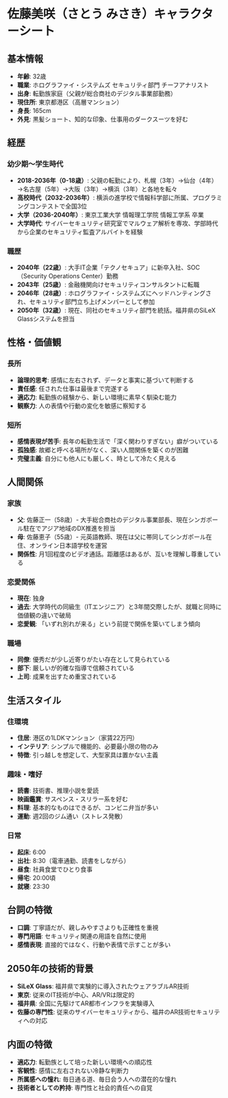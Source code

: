 # 佐藤美咲（さとう みさき）キャラクターシート

## 基本情報
- **年齢**: 32歳
- **職業**: ホログラファイ・システムズ セキュリティ部門 チーフアナリスト
- **出身**: 転勤族家庭（父親が総合商社のデジタル事業部勤務）
- **現住所**: 東京都港区（高層マンション）
- **身長**: 165cm
- **外見**: 黒髪ショート、知的な印象、仕事用のダークスーツを好む

## 経歴

### 幼少期〜学生時代
- **2018-2036年（0-18歳）**: 父親の転勤により、札幌（3年）→仙台（4年）→名古屋（5年）→大阪（3年）→横浜（3年）と各地を転々
- **高校時代（2032-2036年）**: 横浜の進学校で情報科学部に所属、プログラミングコンテストで全国3位
- **大学（2036-2040年）**: 東京工業大学 情報理工学院 情報工学系 卒業
- **大学時代**: サイバーセキュリティ研究室でマルウェア解析を専攻、学部時代から企業のセキュリティ監査アルバイトを経験

### 職歴
- **2040年（22歳）**: 大手IT企業「テクノセキュア」に新卒入社、SOC（Security Operations Center）勤務
- **2043年（25歳）**: 金融機関向けセキュリティコンサルタントに転職
- **2046年（28歳）**: ホログラファイ・システムズにヘッドハンティングされ、セキュリティ部門立ち上げメンバーとして参加
- **2050年（32歳）**: 現在、同社のセキュリティ部門を統括。福井県のSiLeX Glassシステムを担当

## 性格・価値観

### 長所
- **論理的思考**: 感情に左右されず、データと事実に基づいて判断する
- **責任感**: 任された仕事は最後まで完遂する
- **適応力**: 転勤族の経験から、新しい環境に素早く馴染む能力
- **観察力**: 人の表情や行動の変化を敏感に察知する

### 短所
- **感情表現が苦手**: 長年の転勤生活で「深く関わりすぎない」癖がついている
- **孤独感**: 故郷と呼べる場所がなく、深い人間関係を築くのが困難
- **完璧主義**: 自分にも他人にも厳しく、時として冷たく見える

## 人間関係

### 家族
- **父**: 佐藤正一（58歳）- 大手総合商社のデジタル事業部長、現在シンガポール駐在でアジア地域のDX推進を担当
- **母**: 佐藤恵子（55歳）- 元英語教師、現在は父に帯同してシンガポール在住、オンライン日本語学校を運営
- **関係性**: 月1回程度のビデオ通話。距離感はあるが、互いを理解し尊重している

### 恋愛関係
- **現在**: 独身
- **過去**: 大学時代の同級生（ITエンジニア）と3年間交際したが、就職と同時に価値観の違いで破局
- **恋愛観**: 「いずれ別れが来る」という前提で関係を築いてしまう傾向

### 職場
- **同僚**: 優秀だが少し近寄りがたい存在として見られている
- **部下**: 厳しいが的確な指導で信頼されている
- **上司**: 成果を出すため重宝されている

## 生活スタイル

### 住環境
- **住居**: 港区の1LDKマンション（家賃22万円）
- **インテリア**: シンプルで機能的、必要最小限の物のみ
- **特徴**: 引っ越しを想定して、大型家具は置かない主義

### 趣味・嗜好
- **読書**: 技術書、推理小説を愛読
- **映画鑑賞**: サスペンス・スリラー系を好む
- **料理**: 基本的なものはできるが、コンビニ弁当が多い
- **運動**: 週2回のジム通い（ストレス発散）

### 日常
- **起床**: 6:00
- **出社**: 8:30（電車通勤、読書をしながら）
- **昼食**: 社員食堂でひとり食事
- **帰宅**: 20:00頃
- **就寝**: 23:30

## 台詞の特徴
- **口調**: 丁寧語だが、親しみやすさよりも正確性を重視
- **専門用語**: セキュリティ関連の用語を自然に使用
- **感情表現**: 直接的ではなく、行動や表情で示すことが多い

## 2050年の技術的背景
- **SiLeX Glass**: 福井県で実験的に導入されたウェアラブルAR技術
- **東京**: 従来のIT技術が中心、AR/VRは限定的
- **福井県**: 全国に先駆けてAR都市インフラを実験導入
- **佐藤の専門性**: 従来のサイバーセキュリティから、福井のAR技術セキュリティへの対応

## 内面の特徴
- **適応力**: 転勤族として培った新しい環境への順応性
- **客観性**: 感情に左右されない冷静な判断力
- **所属感への憧れ**: 毎日通る道、毎日会う人への潜在的な憧れ
- **技術者としての矜持**: 専門性と社会的責任への自覚